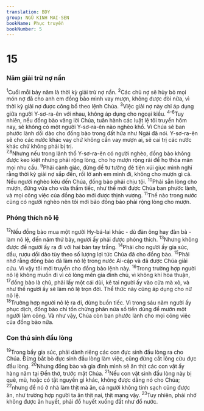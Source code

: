 ```yaml
---
translation: BDY
group: NGŨ KINH MAI-SEN
bookName: Phục truyền 
bookNumber: 5
---
```


<div class="title"><h1>15</h1><h3>Năm giải trừ nợ nần</h3></div>
<span class="verse phu_15_1"><sup>1</sup>Cuối mỗi bảy năm là thời kỳ giải trừ nợ nần. </span>
<span class="verse phu_15_2"><sup>2</sup>Các chủ nợ sẽ hủy bỏ mọi món nợ đã cho anh em đồng bào mình vay mượn, không được đòi nữa, vì thời kỳ giải nợ được công bố theo lệnh Chúa. </span>
<span class="verse phu_15_3"><sup>3</sup>Việc giải nợ này chỉ áp dụng giữa người Y-sơ-ra-ên với nhau, không áp dụng cho ngoại kiều. </span>
<span class="verse phu_15_4 phu_15_5 phu_15_6"><sup>4-6</sup>Tuy nhiên, nếu đồng bào vâng lời Chúa, tuân hành các luật lệ tôi truyền hôm nay, sẽ không có một người Y-sơ-ra-ên nào nghèo khổ. Vì Chúa sẽ ban phước lành dồi dào cho đồng bào trong đất hứa như Ngài đã nói. Y-sơ-ra-ên sẽ cho các nước khác vay chứ không cần vay mượn ai, sẽ cai trị các nước khác chứ không phải bị trị.<br/></span>
<span class="verse phu_15_7 phu_15_8"><sup>7,8</sup>Nhưng nếu trong lãnh thổ Y-sơ-ra-ên có người nghèo, đồng bào không được keo kiệt nhưng phải rộng lòng, cho họ mượn rộng rãi để họ thỏa mãn mọi nhu cầu. </span>
<span class="verse phu_15_9"><sup>9</sup>Phải cảnh giác, đừng để tư tưởng đê tiện xúi giục mình nghĩ rằng thời kỳ giải nợ sắp đến, rồi lờ anh em mình đi, không cho mượn gì cả. Nếu người nghèo kêu đến Chúa, đồng bào phải chịu tội. </span>
<span class="verse phu_15_10"><sup>10</sup>Phải sẵn lòng cho mượn, đừng vừa cho vừa thầm tiếc, như thế mới được Chúa ban phước lành, và mọi công việc của đồng bào mới được thịnh vượng. </span>
<span class="verse phu_15_11"><sup>11</sup>Thế nào trong nước cũng có người nghèo nên tôi mới bảo đồng bào phải rộng lòng cho mượn.</span>
<div class="title"><h3>Phóng thích nô lệ</h3></div>
<span class="verse phu_15_12"><sup>12</sup>Nếu đồng bào mua một người Hy-bá-lai khác - dù đàn ông hay đàn bà - làm nô lệ, đến năm thứ bảy, người ấy phải được phóng thích. </span>
<span class="verse phu_15_13"><sup>13</sup>Nhưng không được để người ấy ra đi với hai bàn tay trắng. </span>
<span class="verse phu_15_14"><sup>14</sup>Phải cho người ấy gia súc, dầu, rượu dồi dào tùy theo số lượng lợi tức Chúa đã cho đồng bào. </span>
<span class="verse phu_15_15"><sup>15</sup>Phải nhớ rằng đồng bào đã làm nô lệ trong nước Ai-cập và đã được Chúa giải cứu. Vì vậy tôi mới truyền cho đồng bào lệnh này. </span>
<span class="verse phu_15_16"><sup>16</sup>Trong trường hợp người nô lệ không muốn đi vì có lòng mến gia đình chủ, vì không khí hòa thuận, </span>
<span class="verse phu_15_17"><sup>17</sup>đồng bào là chủ, phải lấy một cái dùi, kê tai người ấy vào cửa mà xỏ, và như thế người ấy sẽ làm nô lệ trọn đời. Thể thức này cũng áp dụng cho nữ nô lệ.<br/></span>
<span class="verse phu_15_18"><sup>18</sup>Trường hợp người nô lệ ra đi, đừng buồn tiếc. Vì trong sáu năm người ấy phục dịch, đồng bào chỉ tốn chừng phân nửa số tiền dùng để mướn một người làm công. Và như vậy, Chúa còn ban phước lành cho mọi công việc của đồng bào nữa.</span>
<div class="title"><h3>Con thú sinh đầu lòng</h3></div>
<span class="verse phu_15_19"><sup>19</sup>Trong bầy gia súc, phải dành riêng các con đực sinh đầu lòng ra cho Chúa. Đừng bắt bò đực sinh đầu lòng làm việc, cũng đừng cắt lông cừu đực đầu lòng. </span>
<span class="verse phu_15_20"><sup>20</sup>Nhưng đồng bào và gia đình mình sẽ ăn thịt các con vật ấy hàng năm tại Đền thờ, trước mặt Chúa. </span>
<span class="verse phu_15_21"><sup>21</sup>Nếu con vật sinh đầu lòng này bị què, mù, hoặc có tật nguyền gì khác, không được dâng nó cho Chúa; </span>
<span class="verse phu_15_22"><sup>22</sup>nhưng để nó ở nhà làm thịt mà ăn, cả người không tinh sạch cũng được ăn, như trường hợp người ta ăn thịt nai, thịt mang vậy. </span>
<span class="verse phu_15_23"><sup>23</sup>Tuy nhiên, phải nhớ không được ăn huyết, phải đổ huyết xuống đất như đổ nước.</span>
